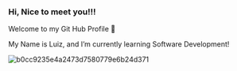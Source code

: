 ### Hi, Nice to meet you!!!

Welcome to my Git Hub Profile 👋

My Name is Luiz,
     and I’m currently learning Software Development!

![b0cc9235e4a2473d7580779e6b24d371](https://user-images.githubusercontent.com/102326788/165006452-3d69a14d-2d27-417b-9be3-7e4eddcd9141.jpg)



<!--
**LuizzFelipe0/LuizzFelipe0** is a ✨ _special_ ✨ repository because its `README.md` (this file) appears on your GitHub profile.

Here are some ideas to get you started:

- 🔭 I’m currently working on ...
- 🌱 I’m currently learning ...
- 👯 I’m looking to collaborate on ...
- 🤔 I’m looking for help with ...
- 💬 Ask me about ...
- 📫 How to reach me: ...
- 😄 Pronouns: ...
- ⚡ Fun fact: ...
-->
